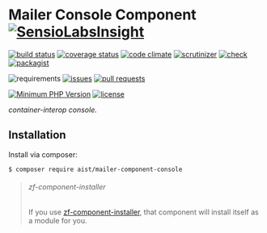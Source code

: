 # Mailer Console Component [![SensioLabsInsight](https://insight.sensiolabs.com/projects/8de5e288-7da5-4d00-aadb-202274a2f5a5/small.png)](https://insight.sensiolabs.com/projects/8de5e288-7da5-4d00-aadb-202274a2f5a5)

[![build status][build image]][build]
[![coverage status][coverage image]][coverage]
[![code climate][Code Climate image]][Code Climate]
[![scrutinizer][Scrutinizer image]][Scrutinizer]
[![check][SensioLabsInsight image]][SensioLabsInsight]
[![packagist][Packagist image]][Packagist]

![requirements][dependencies image]
[![issues][issues image]][issues]
[![pull requests][pull requests image]][pull requests]

[![Minimum PHP Version][Minimum PHP Version image]][PHP]
[![license][license image]][license]

*container-interop console.*

## Installation
Install via composer:
```console
$ composer require aist/mailer-component-console
```
> ###### zf-component-installer
>
> If you use [zf-component-installer](https://github.com/zendframework/zf-component-installer),
> that component will install itself as a module for you.

  [build image]: https://img.shields.io/travis/ma-si/mailer-component-console/master.svg?style=flat-square
  [build]: https://secure.travis-ci.org/ma-si/mailer-component-console
  [coverage image]: https://img.shields.io/coveralls/ma-si/mailer-component-console.svg?style=flat-square
  [coverage]: https://coveralls.io/r/ma-si/mailer-component-console?branch=master
  
  [Code Climate image]: https://img.shields.io/codeclimate/github/ma-si/mailer-component-console.svg?style=flat-square
  [Code Climate]: https://codeclimate.com/github/ma-si/mailer-component-console
  [Scrutinizer image]: https://img.shields.io/scrutinizer/g/ma-si/mailer-component-console.svg?style=flat-square
  [Scrutinizer]: https://scrutinizer-ci.com/g/ma-si/mailer-component-console
  
  [SensioLabsInsight image]: https://img.shields.io/sensiolabs/i/8de5e288-7da5-4d00-aadb-202274a2f5a5.svg?style=flat-square
  [SensioLabsInsight]: https://insight.sensiolabs.com/projects/8de5e288-7da5-4d00-aadb-202274a2f5a5
  
  [Packagist image]: https://img.shields.io/packagist/v/aist/mailer-component-console.svg?style=flat-square
  [Packagist]: https://packagist.org/packages/aist/mailer-component-console

  [dependencies image]: https://img.shields.io/requires/github/ma-si/mailer-component-console.svg?style=flat-square
  [issues image]: https://img.shields.io/github/issues/ma-si/mailer-component-console.svg?style=flat-square
  [issues]: https://github.com/ma-si/mailer-component-console/issues
  [pull requests image]: https://img.shields.io/github/issues-pr/ma-si/mailer-component-console.svg?style=flat-square
  [pull requests]: https://github.com/ma-si/mailer-component-console/pulls
  
  [Minimum PHP Version image]: https://img.shields.io/badge/php-%3E%3D%207.0-8892BF.svg?style=flat-square
  [PHP]: https://php.net
  [license image]: https://poser.pugx.org/aist/mailer-component-console/license?format=flat-square
  [license]: https://opensource.org/licenses/BSD-3-Clause
